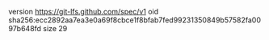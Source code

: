 version https://git-lfs.github.com/spec/v1
oid sha256:ecc2892aa7ea3e0a69f8cbce1f8bfab7fed99231350849b57582fa0097b648fd
size 29
